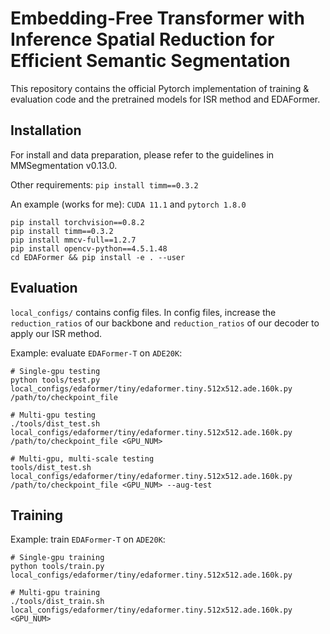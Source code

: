 # Embedding-Free Transformer with Inference Spatial Reduction for Efficient Semantic Segmentation


This repository contains the official Pytorch implementation of training & evaluation code and the pretrained models for ISR method and EDAFormer.


## Installation

For install and data preparation, please refer to the guidelines in MMSegmentation v0.13.0.

Other requirements:
```pip install timm==0.3.2```

An example (works for me): ```CUDA 11.1``` and  ```pytorch 1.8.0``` 

```
pip install torchvision==0.8.2
pip install timm==0.3.2
pip install mmcv-full==1.2.7
pip install opencv-python==4.5.1.48
cd EDAFormer && pip install -e . --user
```

## Evaluation
  
```local_configs/``` contains config files. In config files, increase the ```reduction_ratios``` of our backbone and ```reduction_ratios``` of our decoder to apply our ISR method. 

Example: evaluate ```EDAFormer-T``` on ```ADE20K```:

```
# Single-gpu testing
python tools/test.py local_configs/edaformer/tiny/edaformer.tiny.512x512.ade.160k.py /path/to/checkpoint_file

# Multi-gpu testing
./tools/dist_test.sh local_configs/edaformer/tiny/edaformer.tiny.512x512.ade.160k.py /path/to/checkpoint_file <GPU_NUM>

# Multi-gpu, multi-scale testing
tools/dist_test.sh local_configs/edaformer/tiny/edaformer.tiny.512x512.ade.160k.py /path/to/checkpoint_file <GPU_NUM> --aug-test
```

## Training

Example: train ```EDAFormer-T``` on ```ADE20K```:

```
# Single-gpu training
python tools/train.py local_configs/edaformer/tiny/edaformer.tiny.512x512.ade.160k.py 

# Multi-gpu training
./tools/dist_train.sh local_configs/edaformer/tiny/edaformer.tiny.512x512.ade.160k.py <GPU_NUM>
```
